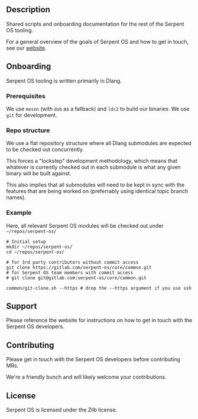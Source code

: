 ## Description

Shared scripts and onboarding documentation for the rest of the Serpent OS tooling.

For a general overview of the goals of Serpent OS and how to get in touch, see our [website](https://serpentos.com).

## Onboarding

Serpent OS tooling is written primarily in Dlang.

### Prerequisites

We use `meson` (with `dub` as a fallback) and `ldc2` to build our binaries. We use `git` for development.

### Repo structure

We use a flat repository structure where all Dlang submodules are expected to be checked out concurrently.

This forces a "lockstep" development methodology, which means that whatever is currently checked out in each submodule is what any given binary will be built against.

This also implies that all submodules will need to be kept in sync with the features that are being worked on (preferrably using identical topic branch names).

### Example

Here, all relevant Serpent OS modules will be checked out under `~/repos/serpent-os/`

```
# Initial setup
mkdir ~/repos/serpent-os/
cd ~/repos/serpent-os/

# for 3rd party contributors without commit access
git clone https://gitlab.com/serpent-os/core/common.git
# for Serpent OS team members with commit access
# git clone git@gitlab.com:serpent-os/core/common.git 

common/git-clone.sh --https # drop the --https argument if you use ssh
```

## Support

Please reference the website for instructions on how to get in touch with the Serpent OS developers.

## Contributing

Please get in touch with the Serpent OS developers before contributing MRs.

We're a friendly bunch and will likely welcome your contributions.

## License

Serpent OS is licensed under the Zlib license.
